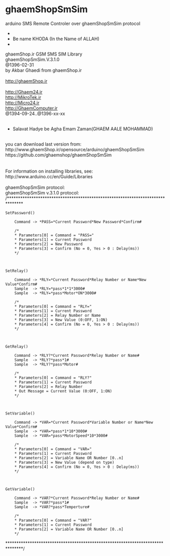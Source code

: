 # ghaemShopSmSim
arduino SMS Remote Controler over ghaemShopSmSim protocol

 *
 * Be name KHODA (In the Name of ALLAH)
 * 
 
ghaemShop.ir GSM SMS SIM Library <br/>
ghaemShopSmSim.V.3.1.0 <br/>
@1396-02-31<br/>
by Akbar Ghaedi from ghaemShop.ir<br/>
<br/>
http://ghaemShop.ir<br/>
<br/>
http://Ghaem24.ir<br/>
http://MikroTek.ir<br/>
http://Micro24.ir<br/>
http://GhaemComputer.ir<br/>
@1394-09-24..@1396-xx-xx<br/>
<br/>
  * Salavat Hadye be Agha Emam Zaman(GHAEM AALE MOHAMMAD)<br/>
<br/>
you can download last version from:<br/>
  http://www.ghaemShop.ir/opensource/arduino/ghaemShopSmSim<br/>
  https://github.com/ghaemshop/ghaemShopSmSim<br/>
<br/>
<br/>
For information on installing libraries, see: http://www.arduino.cc/en/Guide/Libraries<br/>
<br/>
ghaemShopSmSim protocol:<br/>
ghaemShopSmSim v.3.1.0 protocol:<br/>
/*******************************************************************************
	
	
	SetPassword()
		
		Command -> *PASS=*Current Password*New Password*Confirm#
		
		/*
		* Parameters[0] = Command = "PASS="
		* Parameters[1] = Current Password
		* Parameters[2] = New Password
		* Parameters[3] = Confirm (No = 0, Yes > 0 : Delay(ms))
		*/



	SetRelay()
	
		Command -> *RLY=*Current Password*Relay Number or Name*New Value*Confirm#
		Sample  -> *RLY=*pass*1*1*3000#
		Sample  -> *RLY=*pass*Motor*ON*3000#
		
		/*
		* Parameters[0] = Command = "RLY="
		* Parameters[1] = Current Password
		* Parameters[2] = Relay Number or Name
		* Parameters[3] = New Value (0:OFF, 1:ON)
		* Parameters[4] = Confirm (No = 0, Yes > 0 : Delay(ms))
		*/

		
		
	GetRelay()
	
		Command -> *RLY?*Current Password*Relay Number or Name#
		Sample  -> *RLY?*pass*1#
		Sample  -> *RLY?*pass*Motor#

		/*
		* Parameters[0] = Command = "RLY?"
		* Parameters[1] = Current Password
		* Parameters[2] = Relay Number
		* Out Message = Current Value (0:OFF, 1:ON)
		*/

		
		
	SetVariable()
	
		Command -> *VAR=*Current Password*Variable Number or Name*New Value*Confirm#
		Sample  -> *VAR=*pass*1*10*3000#
		Sample  -> *VAR=*pass*MotorSpeed*10*3000#

		/*
		* Parameters[0] = Command = "VAR="
		* Parameters[1] = Current Password
		* Parameters[2] = Variable Name OR Number [0..n]
		* Parameters[3] = New Value (depend on type)
		* Parameters[4] = Confirm (No = 0, Yes > 0 : Delay(ms))
		*/

		
		
	GetVariable()
	
		Command -> *VAR?*Current Password*Relay Number or Name#
		Sample  -> *VAR?*pass*1#
		Sample  -> *VAR?*pass*Temperture#

		/*
		* Parameters[0] = Command = "VAR?"
		* Parameters[1] = Current Password
		* Parameters[2] = Variable Name OR Number [0..n]
		*/

*******************************************************************************/

